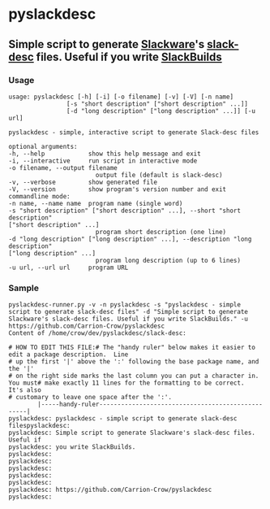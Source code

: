 # pyslackdesc

## Simple script to generate [Slackware](http://www.slackware.com)'s [slack-desc](https://www.slackwiki.com/Slack-desc) files. Useful if you write [SlackBuilds](https://www.slackwiki.com/Writing_A_SlackBuild_Script)

### Usage

    usage: pyslackdesc [-h] [-i] [-o filename] [-v] [-V] [-n name]
                    [-s "short description" ["short description" ...]]
                    [-d "long description" ["long description" ...]] [-u url]

    pyslackdesc - simple, interactive script to generate Slack-desc files

    optional arguments:
    -h, --help            show this help message and exit
    -i, --interactive     run script in interactive mode
    -o filename, --output filename
                            output file (default is slack-desc)
    -v, --verbose         show generated file
    -V, --version         show program's version number and exit
    commandline mode:
    -n name, --name name  program name (single word)
    -s "short description" ["short description" ...], --short "short description"
    ["short description" ...]
                            program short description (one line)
    -d "long description" ["long description" ...], --description "long description"
    ["long description" ...]
                            program long description (up to 6 lines)
    -u url, --url url     program URL

### Sample

    pyslackdesc-runner.py -v -n pyslackdesc -s "pyslackdesc - simple script to generate slack-desc files" -d "Simple script to generate Slackware's slack-desc files. Useful if you write SlackBuilds." -u https://github.com/Carrion-Crow/pyslackdesc
    Content of /home/crow/dev/pyslackdesc/slack-desc:

    # HOW TO EDIT THIS FILE:# The "handy ruler" below makes it easier to edit a package description.  Line
    # up the first '|' above the ':' following the base package name, and the '|'
    # on the right side marks the last column you can put a character in.  You must# make exactly 11 lines for the formatting to be correct.  It's also
    # customary to leave one space after the ':'.
            |-----handy-ruler--------------------------------------------------|
    pyslackdesc: pyslackdesc - simple script to generate slack-desc filespyslackdesc:
    pyslackdesc: Simple script to generate Slackware's slack-desc files. Useful if
    pyslackdesc: you write SlackBuilds.
    pyslackdesc:
    pyslackdesc:
    pyslackdesc:
    pyslackdesc:
    pyslackdesc:
    pyslackdesc: https://github.com/Carrion-Crow/pyslackdesc
    pyslackdesc:
